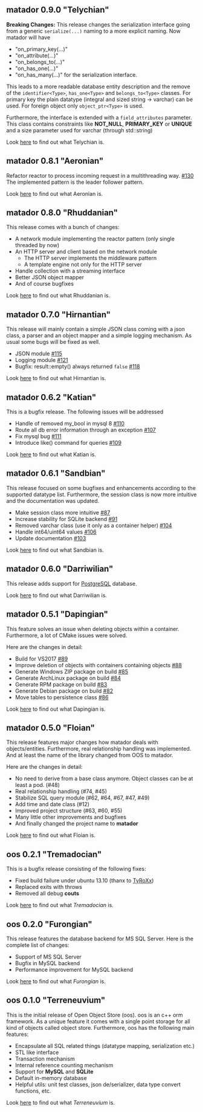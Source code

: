 ## matador 0.9.0 "Telychian"

**Breaking Changes:** This release changes the serialization interface going from a generic
```serialize(...)``` naming to a more explicit naming. Now matador will have
- "on_primary_key(...)"
- "on_attribute(...)"
- "on_belongs_to(...)"
- "on_has_one(...)"
- "on_has_many(...)"
  for the serialization interface.

This leads to a more readable database entity description and the remove of the
```identifier<Type>```, ```has_one<Type>``` and ```belongs_to<Type>``` classes. For
primary key the plain datatype (integral and sized string -> varchar) can be used.
For foreign object only ```object_ptr<Type>``` is used.

Furthermore, the interface is extended with a ```field_attributes``` parameter. This
class contains constraints like **NOT_NULL**, **PRIMARY_KEY** or **UNIQUE** and a size
parameter used for varchar (through std::string)

Look [here](https://en.wikipedia.org/wiki/Telychian) to find out what Telychian is.

## matador 0.8.1 "Aeronian"

Refactor reactor to process incoming request in a multithreading way. [#130](https://github.com/zussel/matador/issues/130)
The implemented pattern is the leader follower pattern.

Look [here](https://en.wikipedia.org/wiki/Aeronian) to find out what Aeronian is.

## matador 0.8.0 "Rhuddanian"

This release comes with a bunch of changes:
 - A network module implementing the reactor pattern (only single threaded by now)
 - An HTTP server and client based on the network module
     - The HTTP server implements the middleware pattern
     - A template engine not only for the HTTP server
 - Handle collection with a streaming interface
 - Better JSON object mapper
 - And of course bugfixes

Look [here](https://en.wikipedia.org/wiki/Rhuddanian) to find out what Rhuddanian is.

## matador 0.7.0 "Hirnantian"

This release will mainly contain a simple JSON class coming with a json class, a parser and an object mapper and a simple logging mechanism. As usual some bugs will be fixed as well.

- JSON module [#115](https://github.com/zussel/matador/issues/115)
- Logging module [#121](https://github.com/zussel/matador/issues/121)
- Bugfix: result::empty() always returned ```false``` [#118](https://github.com/zussel/matador/issues/118)

Look [here](https://en.wikipedia.org/wiki/Hirnantian) to find out what Hirnantian is.

## matador 0.6.2 "Katian"

This is a bugfix release. The following issues will be addressed

 - Handle of removed my_bool in mysql 8 [#110](https://github.com/zussel/matador/issues/110)
 - Route all db error information through an exception [#107](https://github.com/zussel/matador/issues/107)
 - Fix mysql bug [#111](https://github.com/zussel/matador/issues/111)
 - Introduce like() command for queries [#109](https://github.com/zussel/matador/issues/109)

Look [here](https://en.wikipedia.org/wiki/Katian) to find out what Katian is.

## matador 0.6.1 "Sandbian"

This release focused on some bugfixes and enhancements according to the supported
datatype list. Furthermore, the session class is now more intuitive and the documentation
was updated.

 - Make session class more intuitive [#87](https://github.com/zussel/matador/issues/87)
 - Increase stability for SQLite backend [#91](https://github.com/zussel/matador/issues/91)
 - Removed varchar class (use it only as a container helper) [#104](https://github.com/zussel/matador/issues/104)
 - Handle int64/uint64 values [#106](https://github.com/zussel/matador/issues/106)
 - Update documentation [#103](https://github.com/zussel/matador/issues/103)

Look [here](https://en.wikipedia.org/wiki/Sandbian) to find out what Sandbian is.

## matador 0.6.0 "Darriwilian"

This release adds support for [PostgreSQL](https://github.com/zussel/matador/projects/1) database.

Look [here](http://en.wikipedia.org/wiki/Darriwilian) to find out what Darriwilian is.

## matador 0.5.1 "Dapingian"

This feature solves an issue when deleting objects within a container. Furthermore, a lot of CMake issues were solved.

Here are the changes in detail:

 - Build for VS2017 [#89](https://github.com/zussel/matador/issues/89)
 - Improve deletion of objects with containers containing objects [#88](https://github.com/zussel/matador/issues/88)
 - Generate Windows ZIP package on build [#85](https://github.com/zussel/matador/issues/85)
 - Generate ArchLinux package on build [#84](https://github.com/zussel/matador/issues/84)
 - Generate RPM package on build [#83](https://github.com/zussel/matador/issues/83)
 - Generate Debian package on build [#82](https://github.com/zussel/matador/issues/82)
 - Move tables to persistence class [#86](https://github.com/zussel/matador/issues/86)

Look [here](http://en.wikipedia.org/wiki/Dapingian) to find out what Dapingian is.

## matador 0.5.0 "Floian"

This release features major changes how matador deals with objects/entities. Furthermore,
real relationship handling was implemented. And at least the name of the library changed
from OOS to matador.

Here are the changes in detail:

 - No need to derive from a base class anymore. Object classes can be at least a pod. (#48)
 - Real relationship handling (#74, #45)
 - Stabilize SQL query module (#62, #64, #67, #47, #49)
 - Add time and date class (#12)
 - Improved project structure (#63, #60, #55)
 - Many little other improvements and bugfixes
 - And finally changed the project name to __matador__

Look [here](http://en.wikipedia.org/wiki/Floian) to find out what Floian is.

## oos 0.2.1 "Tremadocian"

This is a bugfix release consisting of the following fixes:

 - Fixed build failure under ubuntu 13.10 (thanx to [TyRoXx](https://github.com/TyRoXx))
 - Replaced exits with throws
 - Removed all debug __couts__

Look [here](http://en.wikipedia.org/wiki/Tremadocian) to find out what _Tremadocian_ is.

## oos 0.2.0 "Furongian"

This release features the database backend for MS SQL Server. Here is the complete list
of changes:

 - Support of MS SQL Server
 - Bugfix in MySQL backend
 - Performance improvement for MySQL backend
 
Look [here](http://en.wikipedia.org/wiki/Furongian) to find out what _Furongian_ is.

## oos 0.1.0 "Terreneuvium"

This is the initial release of Open Object Store (oos). oos is an c++ orm framework.
As a unique feature it comes with a single point storage for all kind of objects
called object store. Furthermore, oos has the following main features:

 - Encapsulate all SQL related things (datatype mapping, serialization etc.)
 - STL like interface
 - Transaction mechanism
 - Internal reference counting mechanism
 - Support for __MySQL__ and __SQLite__
 - Default in-memory database
 - Helpful utils: unit test classes, json de/serializer, data type convert functions, etc.

Look [here](http://en.wikipedia.org/wiki/Terreneuvian) to find out what _Terreneuvium_ is.
